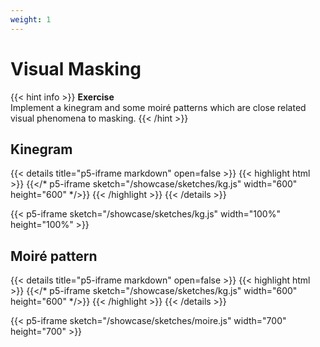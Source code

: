 ```yaml
---
weight: 1
---
```

# Visual Masking

{{< hint info >}}
**Exercise**  
Implement a kinegram and some moiré patterns which are close related visual phenomena to masking.
{{< /hint >}}

## Kinegram

{{< details title="p5-iframe markdown" open=false >}}
{{< highlight html >}}
{{</* p5-iframe sketch="/showcase/sketches/kg.js" width="600" height="600" */>}}
{{< /highlight >}}
{{< /details >}}

{{< p5-iframe sketch="/showcase/sketches/kg.js" width="100%" height="100%" >}}


## Moiré pattern

{{< details title="p5-iframe markdown" open=false >}}
{{< highlight html >}}
{{</* p5-iframe sketch="/showcase/sketches/kg.js" width="600" height="600" */>}}
{{< /highlight >}}
{{< /details >}}

{{< p5-iframe sketch="/showcase/sketches/moire.js" width="700" height="700" >}}